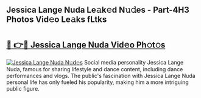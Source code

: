 ## Jessica Lange Nuda Le𝚊k𝚎d N𝚞𝚍es - Part-4H3 Photos Vid𝚎o Le𝚊ks fLtks

# <h2><a href="http://fbbaty.evod.top/?m=Jessica+Lange+Nuda">🔗 👉🔴 Jessica Lange Nuda Vid𝚎o Ph𝚘t𝚘s</a></h2>

[![Jessica Lange Nuda N𝚞d𝚎s](https://i.imgur.com/8V9OHl7.gif)](http://fbbaty.evod.top/?m=Jessica+Lange+Nuda)
Social media personality Jessica Lange Nuda, famous for sharing lifestyle and dance content, including dance performances and vlogs. The public's fascination with Jessica Lange Nuda personal life has only fueled his popularity, making him a more intriguing public figure. 
